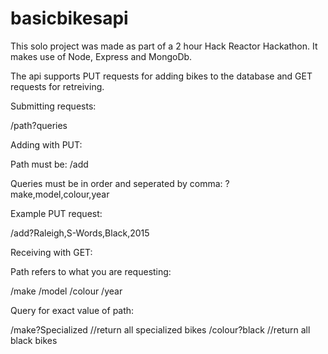 # basicbikesapi

This solo project was made as part of a 2 hour Hack Reactor Hackathon. It makes use of Node, Express and MongoDb.

The api supports PUT requests for adding bikes to the database and GET requests for retreiving.

Submitting requests:

/path?queries

Adding with PUT:

Path must be: /add

Queries must be in order and seperated by comma: ?make,model,colour,year

Example PUT request:

/add?Raleigh,S-Words,Black,2015

Receiving with GET:

Path refers to what you are requesting:

/make
/model
/colour
/year

Query for exact value of path:

/make?Specialized //return all specialized bikes
/colour?black //return all black bikes
